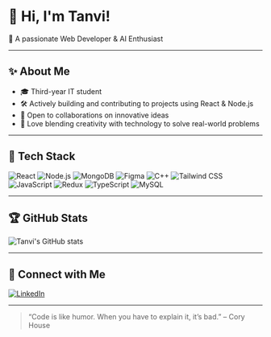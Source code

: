 # 👋 Hi, I'm Tanvi!  
🌱 A passionate Web Developer & AI Enthusiast

---

## ✨ About Me

- 🎓 Third-year IT student
- 🛠 Actively building and contributing to projects using React & Node.js
- 🤝 Open to collaborations on innovative ideas
- 🚀 Love blending creativity with technology to solve real-world problems

---

## 🔧 Tech Stack

![React](https://img.shields.io/badge/-React-black?style=flat&logo=react)
![Node.js](https://img.shields.io/badge/-Node.js-black?style=flat&logo=node.js)
![MongoDB](https://img.shields.io/badge/-MongoDB-black?style=flat&logo=mongodb)
![Figma](https://img.shields.io/badge/-Figma-black?style=flat&logo=figma)
![C++](https://img.shields.io/badge/-C++-black?style=flat&logo=c%2b%2b)
![Tailwind CSS](https://img.shields.io/badge/-TailwindCSS-black?style=flat&logo=tailwind-css)
![JavaScript](https://img.shields.io/badge/-JavaScript-black?style=flat&logo=javascript)
![Redux](https://img.shields.io/badge/-Redux-black?style=flat&logo=redux)
![TypeScript](https://img.shields.io/badge/-TypeScript-black?style=flat&logo=typescript)
![MySQL](https://img.shields.io/badge/-MySQL-black?style=flat&logo=mysql)

---


## 🏆 GitHub Stats

![Tanvi's GitHub stats](https://github-readme-stats.vercel.app/api?username=tanvisandbhor&show_icons=true&theme=radical)

---

## 🔗 Connect with Me

[![LinkedIn](https://img.shields.io/badge/-LinkedIn-blue?style=flat&logo=linkedin)](https://linkedin.com/in/tanvi-sandbhor)



---

> “Code is like humor. When you have to explain it, it’s bad.” – Cory House
